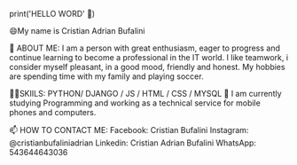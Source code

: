 print('HELLO WORD' 👋)

😄My name is Cristian Adrian Bufalini

💬 ABOUT ME:
I am a person with great enthusiasm, eager to progress and continue learning to become a professional in the IT world.
I like teamwork, i consider myself pleasant, in a good mood, friendly and honest.
My hobbies are spending time with my family and playing soccer.


👨‍💻SKIILS:
PYTHON/ DJANGO / JS / HTML / CSS / MYSQL
🔭 I am currently studying Programming and working as a technical service for mobile phones and computers.


📫 HOW TO CONTACT ME:
Facebook: Cristian Bufalini
Instagram: @cristianbufaliniadrian
Linkedin: Cristian Adrian Bufalini
WhatsApp: 543644643036





